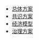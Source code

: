 - [总体方案](/zh-cn/Introduction/[Chinese-Simplified]-PlatON总体方案.md)
- [共识方案](/zh-cn/Introduction/[Chinese-Simplified]-PlatON共识方案.md)
- [经济模型](/zh-cn/Introduction/[Chinese-Simplified]-PlatON经济方案.md)
- [治理方案](/zh-cn/Introduction/[Chinese-Simplified]-PlatON治理方案.md)
